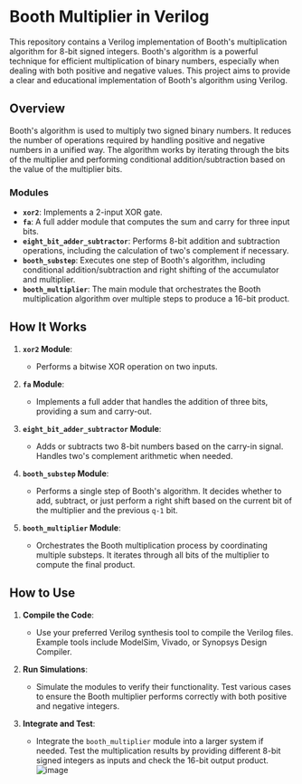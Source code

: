 # Booth Multiplier in Verilog

This repository contains a Verilog implementation of Booth's multiplication algorithm for 8-bit signed integers. Booth's algorithm is a powerful technique for efficient multiplication of binary numbers, especially when dealing with both positive and negative values. This project aims to provide a clear and educational implementation of Booth's algorithm using Verilog.

## Overview

Booth's algorithm is used to multiply two signed binary numbers. It reduces the number of operations required by handling positive and negative numbers in a unified way. The algorithm works by iterating through the bits of the multiplier and performing conditional addition/subtraction based on the value of the multiplier bits.

### Modules

- **`xor2`**: Implements a 2-input XOR gate.
- **`fa`**: A full adder module that computes the sum and carry for three input bits.
- **`eight_bit_adder_subtractor`**: Performs 8-bit addition and subtraction operations, including the calculation of two's complement if necessary.
- **`booth_substep`**: Executes one step of Booth's algorithm, including conditional addition/subtraction and right shifting of the accumulator and multiplier.
- **`booth_multiplier`**: The main module that orchestrates the Booth multiplication algorithm over multiple steps to produce a 16-bit product.

## How It Works

1. **`xor2` Module**: 
   - Performs a bitwise XOR operation on two inputs.

2. **`fa` Module**:
   - Implements a full adder that handles the addition of three bits, providing a sum and carry-out.

3. **`eight_bit_adder_subtractor` Module**:
   - Adds or subtracts two 8-bit numbers based on the carry-in signal. Handles two's complement arithmetic when needed.

4. **`booth_substep` Module**:
   - Performs a single step of Booth's algorithm. It decides whether to add, subtract, or just perform a right shift based on the current bit of the multiplier and the previous `q-1` bit.

5. **`booth_multiplier` Module**:
   - Orchestrates the Booth multiplication process by coordinating multiple substeps. It iterates through all bits of the multiplier to compute the final product.

## How to Use

1. **Compile the Code**:
   - Use your preferred Verilog synthesis tool to compile the Verilog files. Example tools include ModelSim, Vivado, or Synopsys Design Compiler.

2. **Run Simulations**:
   - Simulate the modules to verify their functionality. Test various cases to ensure the Booth multiplier performs correctly with both positive and negative integers.

3. **Integrate and Test**:
   - Integrate the `booth_multiplier` module into a larger system if needed. Test the multiplication results by providing different 8-bit signed integers as inputs and check the 16-bit output product.
![image](https://github.com/user-attachments/assets/ed0d9450-6778-447f-82bb-6f8980d39b54)



